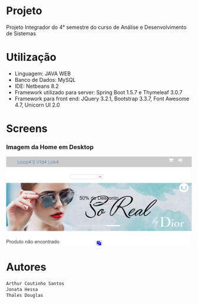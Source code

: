 # Projeto

  Projeto Integrador do 4° semestre do curso de Análise e Desenvolvimento de Sistemas

# Utilização

- Linguagem: JAVA WEB
- Banco de Dados: MySQL
- IDE: Netbeans 8.2
- Framework utilizado para server: Spring Boot 1.5.7 e Thymeleaf 3.0.7
- Framework para front end: JQuery 3.2.1, Bootstrap 3.3.7, Font Awesome 4.7, Unicorn UI 2.0

# Screens

<h3 class="align-center">Imagem da Home em Desktop </h3>
<img src="/ProjetoIntegrador/PI 4/home_desktop.png">


# Autores

```
Arthur Coutinho Santos
Jonata Hessa
Thales Douglas
```

